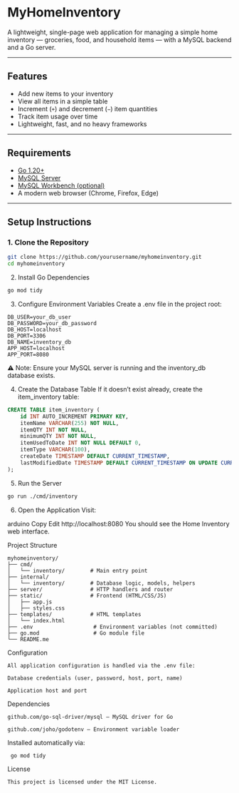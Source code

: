 # MyHomeInventory

A lightweight, single-page web application for managing a simple home inventory — groceries, food, and household items — with a MySQL backend and a Go server.

---

## Features

- Add new items to your inventory
- View all items in a simple table
- Increment (`+`) and decrement (`−`) item quantities
- Track item usage over time
- Lightweight, fast, and no heavy frameworks

---

## Requirements

- [Go 1.20+](https://golang.org/dl/)
- [MySQL Server](https://dev.mysql.com/downloads/mysql/)
- [MySQL Workbench (optional)](https://dev.mysql.com/downloads/workbench/)
- A modern web browser (Chrome, Firefox, Edge)

---

## Setup Instructions

### 1. Clone the Repository

```bash
git clone https://github.com/yourusername/myhomeinventory.git
cd myhomeinventory
```
2. Install Go Dependencies
```bash
go mod tidy
```
3. Configure Environment Variables
Create a .env file in the project root:

```dotenv
DB_USER=your_db_user
DB_PASSWORD=your_db_password
DB_HOST=localhost
DB_PORT=3306
DB_NAME=inventory_db
APP_HOST=localhost
APP_PORT=8080
```
⚠️ Note: Ensure your MySQL server is running and the inventory_db database exists.

4. Create the Database Table
If it doesn’t exist already, create the item_inventory table:


```sql
CREATE TABLE item_inventory (
    id INT AUTO_INCREMENT PRIMARY KEY,
    itemName VARCHAR(255) NOT NULL,
    itemQTY INT NOT NULL,
    minimumQTY INT NOT NULL,
    itemUsedToDate INT NOT NULL DEFAULT 0,
    itemType VARCHAR(100),
    createDate TIMESTAMP DEFAULT CURRENT_TIMESTAMP,
    lastModifiedDate TIMESTAMP DEFAULT CURRENT_TIMESTAMP ON UPDATE CURRENT_TIMESTAMP
);
```
5. Run the Server

```bash
go run ./cmd/inventory
```
6. Open the Application
Visit:

arduino
Copy
Edit
http://localhost:8080
You should see the Home Inventory web interface.

Project Structure
```text
myhomeinventory/
├── cmd/
│   └── inventory/        # Main entry point
├── internal/
│   └── inventory/        # Database logic, models, helpers
├── server/               # HTTP handlers and router
├── static/               # Frontend (HTML/CSS/JS)
│   ├── app.js
│   ├── styles.css
├── templates/            # HTML templates
│   └── index.html
├── .env                   # Environment variables (not committed)
├── go.mod                 # Go module file
└── README.me
```
Configuration
```text
All application configuration is handled via the .env file:

Database credentials (user, password, host, port, name)

Application host and port
```
Dependencies
```text
github.com/go-sql-driver/mysql — MySQL driver for Go

github.com/joho/godotenv — Environment variable loader
```
Installed automatically via:

```bash
 go mod tidy
```
License
```
This project is licensed under the MIT License.
```
